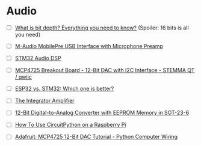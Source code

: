 # Audio


- [ ] [What is bit depth? Everything you need to know?](https://www.soundguys.com/audio-bit-depth-explained-23706) (Spoiler: 16 bits is all you need)
- [ ] [M-Audio MobilePre USB Interface with Microphone Preamp](https://www.zzounds.com/item--MDOMOBILEPRE)
- [ ] [STM32 Audio DSP](https://www.youtube.com/playlist?list=PLTNEB0-EzPluXh0d_5zRprbgRfgkrYxfO)
- [ ] [MCP4725 Breakout Board - 12-Bit DAC with I2C Interface - STEMMA QT / qwiic](https://www.adafruit.com/product/935)
- [ ] [ESP32 vs. STM32: Which one is better?](https://www.utmel.com/components/esp32-vs-stm32-which-one-is-better?id=1383)
- [ ] [The Integrator Amplifier](https://www.electronics-tutorials.ws/opamp/opamp_6.html)
- [ ] [12-Bit Digital-to-Analog Converter with EEPROM Memory in SOT-23-6](https://ww1.microchip.com/downloads/en/devicedoc/22039d.pdf)
- [ ] [How To Use CircuitPython on a Raspberry Pi](https://www.tomshardware.com/how-to/use-circuitpython-raspberry-pi)
- [ ] [Adafruit: MCP4725 12-Bit DAC Tutorial - Python Computer Wiring](https://learn.adafruit.com/mcp4725-12-bit-dac-tutorial?view=all#python-computer-wiring-2997763)



